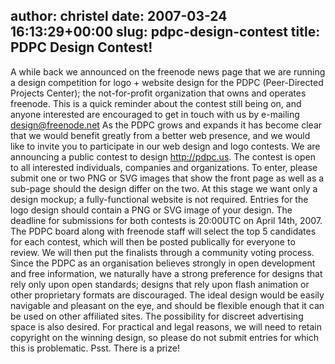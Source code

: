 author: christel
date: 2007-03-24 16:13:29+00:00
slug: pdpc-design-contest
title: PDPC Design Contest!
---

A while back we announced on the freenode news page that we are running a design competition for logo + website design for the PDPC (Peer-Directed Projects Center); the not-for-profit organization that owns and operates freenode.
This is a quick reminder about the contest still being on, and anyone interested are encouraged to get in touch with us by e-mailing design@freenode.net
As the PDPC grows and expands it has become clear that we would benefit greatly from a better web presence, and we would like to invite you to participate in our web design and logo contests.
We are announcing a public contest to design http://pdpc.us. The contest is open to all interested individuals, companies and organizations. To enter, please submit one or two PNG or SVG images that show the front page as well as a sub-page should the design differ on the two. At this stage we want only a design mockup; a fully-functional website is not required. Entries for the logo design should contain a PNG or SVG image of your design. The deadline for submissions for both contests is 20:00UTC on April 14th, 2007.
The PDPC board along with freenode staff will select the top 5 candidates for each contest, which will then be posted publically for everyone to review. We will then put the finalists through a community voting process.
Since the PDPC as an organisation believes strongly in open development and free information, we naturally have a strong preference for designs that rely only upon open standards; designs that rely upon flash animation or other proprietary formats are discouraged. The ideal design would be easily navigable and pleasant on the eye, and should be flexible enough that it can be used on other affiliated sites. The possibility for discreet advertising space is also desired. For practical and legal reasons, we will need to retain copyright on the winning design, so please do not submit entries for which this is problematic.
Psst. There is a prize!
